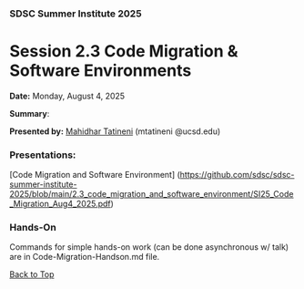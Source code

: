 ### SDSC Summer Institute 2025
# Session 2.3 Code Migration & Software Environments

**Date:** Monday, August 4, 2025

**Summary**: 

**Presented by:** [Mahidhar Tatineni](https://www.sdsc.edu/research/experts/tatineni_mahidhar.html) (mtatineni @ucsd.edu)

### Presentations:
[Code Migration and Software Environment] (https://github.com/sdsc/sdsc-summer-institute-2025/blob/main/2.3_code_migration_and_software_environment/SI25_Code_Migration_Aug4_2025.pdf)

### Hands-On
Commands for simple hands-on work (can be done asynchronous w/ talk) are in Code-Migration-Handson.md file.

[Back to Top](#top)

